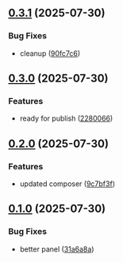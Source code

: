 ## [0.3.1](https://github.com/tearoom1/kirby-ftp-backup/compare/v0.3.0...v0.3.1) (2025-07-30)


### Bug Fixes

* cleanup ([90fc7c6](https://github.com/tearoom1/kirby-ftp-backup/commit/90fc7c6e22413cc743c6316cfff79885b544f19d))

## [0.3.0](https://github.com/tearoom1/kirby-ftp-backup/compare/v0.2.0...v0.3.0) (2025-07-30)


### Features

* ready for publish ([2280066](https://github.com/tearoom1/kirby-ftp-backup/commit/2280066300a1c8e378268efc77c3bf3225858dd6))

## [0.2.0](https://github.com/tearoom1/kirby-ftp-backup/compare/v0.1.0...v0.2.0) (2025-07-30)


### Features

* updated composer ([9c7bf3f](https://github.com/tearoom1/kirby-ftp-backup/commit/9c7bf3f608e7d4182533758e17841f6c9c3078b8))

## [0.1.0](https://github.com/tearoom1/kirby-ftp-backup/compare/31a6a8a425e9d5679156dc1b6776008715b2b6ec...v0.1.0) (2025-07-30)


### Bug Fixes

* better panel ([31a6a8a](https://github.com/tearoom1/kirby-ftp-backup/commit/31a6a8a425e9d5679156dc1b6776008715b2b6ec))

